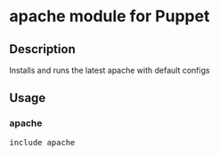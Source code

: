 # apache module for Puppet

## Description
Installs and runs the latest apache with default configs

## Usage

### apache
<pre>
include apache
</pre>
